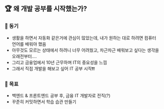 ## 🏆 왜 개발 공부를 시작했는가?


### 🚀 동기

- 생활을 하면서 자동화 같은거에 관심이 많았는데, 내가 원하는 대로 하려면 컴퓨터 언어를 배워야 했음
- 아무것도 모르는 상태에서 하려니 너무 어려웠고, 차근차근 배워보고 싶다는 생각을 오래전부터....
- 그리고 금융업에서 10년 근무하며 IT의 중요성을 느낌
- 그래서 직접 개발을 해보고 싶어 IT 공부 시작❗❗


### 🎯 목표

- 백엔드 & 프론트엔드 공부 후, 금융 IT 개발자로 전직(?)
- 꾸준히 커밋하면서 학습 습관 만들기
